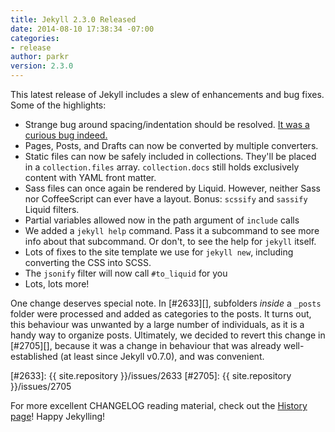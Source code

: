 ```yaml
---
title: Jekyll 2.3.0 Released
date: 2014-08-10 17:38:34 -07:00
categories:
- release
author: parkr
version: 2.3.0
---
```


This latest release of Jekyll includes a slew of enhancements and bug
fixes. Some of the highlights:

* Strange bug around spacing/indentation should be resolved. [It was a
  curious bug indeed.](https://github.com/jekyll/jekyll/issues/2676)
* Pages, Posts, and Drafts can now be converted by multiple converters.
* Static files can now be safely included in collections. They'll be placed
  in a `collection.files` array. `collection.docs` still holds exclusively
  content with YAML front matter.
* Sass files can once again be rendered by Liquid. However, neither Sass
  nor CoffeeScript can ever have a layout. Bonus: `scssify` and `sassify`
  Liquid filters.
* Partial variables allowed now in the path argument of `include` calls
* We added a `jekyll help` command. Pass it a subcommand to see more info
  about that subcommand. Or don't, to see the help for `jekyll` itself.
* Lots of fixes to the site template we use for `jekyll new`, including
  converting the CSS into SCSS.
* The `jsonify` filter will now call `#to_liquid` for you
* Lots, lots more!

One change deserves special note. In [#2633][], subfolders *inside* a
`_posts` folder were processed and added as categories to the posts. It
turns out, this behaviour was unwanted by a large number of individuals, as
it is a handy way to organize posts. Ultimately, we decided to revert this
change in [#2705][], because it was a change in behaviour that was already
well-established (at least since Jekyll v0.7.0), and was convenient.

[#2633]: {{ site.repository }}/issues/2633
[#2705]: {{ site.repository }}/issues/2705

For more excellent CHANGELOG reading material, check out the [History
page](/docs/history/)! Happy Jekylling!
